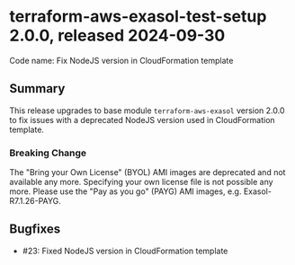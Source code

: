 # terraform-aws-exasol-test-setup 2.0.0, released 2024-09-30

Code name: Fix NodeJS version in CloudFormation template

## Summary

This release upgrades to base module `terraform-aws-exasol` version 2.0.0 to fix issues with a deprecated NodeJS version used in CloudFormation template.

### Breaking Change

The "Bring your Own License" (BYOL) AMI images are deprecated and not available any more. Specifying your own license file is not possible any more. Please use the "Pay as you go" (PAYG) AMI images, e.g. Exasol-R7.1.26-PAYG.

## Bugfixes

* #23: Fixed NodeJS version in CloudFormation template

